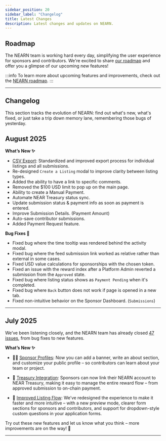 ```yaml
---
sidebar_position: 20
sidebar_label: "Changelog"
title: Latest Changes
description: Latest changes and updates on NEARN.
---
```


## Roadmap

The NEARN team is working hard every day, simplifying the user experience for sponsors and contributors.
We're excited to share [our roadmap](https://github.com/NEAR-DevHub/.github/issues/29) and offer you a glimpse of our upcoming new features!

:::info
To learn more about upcoming features and improvements, check out the [NEARN roadmap](https://github.com/NEAR-DevHub/.github/issues/29).
:::

---

## Changelog

This section tracks the evolution of NEARN: find out what's new, what's fixed, or just take a trip down memory lane, remembering those bugs of yesterday.

## August 2025

**What’s New ✨**

- [CSV Export](sponsor/dashboard.md#export-records): Standardized and improved export process for individual listings and all submissions.
- Re-designed `Create a Listing` modal to improve clarity between listing types.
- Added the ability to have a link to specific comments.
- Removed the $100 USD limit to pop up on the main page.
- Ability to create a Manual Payment.
- Automate NEAR Treasury status sync.
- Update submission status & payment info as soon as payment is entered.
- Improve Submission Details. (Payment Amount)
- Auto-save contributor submissions.
- Added Payment Request feature.

**Bug Fixes 🐛**

- Fixed bug where the time tooltip was rendered behind the activity modal.
- Fixed bug where the feed submission link worked as relative rather than external in some cases.
- Fixed USD value calculations for sponsorships with the chosen token.
- Fixed an issue with the reward index after a Platform Admin reverted a submission from the `Approved` state.
- Fixed bug where listing status shows as `Payment Pending` when it's completed.
- Fixed bug where `Back` button does not work if page is opened in a new tab.
- Fixed non-intuitive behavior on the Sponsor Dashboard. (`Submissions`)

---

## July 2025

We’ve been listening closely, and the NEARN team has already closed [47 issues](https://github.com/NEAR-DevHub/nearn/issues?q=is%3Aissue%20state%3Aclosed%20closed%3A%3E2025-06-10), from bug fixes to new features.

**What’s New ✨**
  
- 🧑‍💼 [Sponsor Profiles](sponsor/profile.md): Now you can add a banner, write an about section, and customize your public profile – so contributors can learn about your team or project.

- 🤝 [Treasury Integration](sponsor/treasury.md): Sponsors can now link their NEARN account to NEAR Treasury, making it easy to manage the entire reward flow – from approved submission to on-chain payment.

- 📝 [Improved Listing Flow](sponsor/listing-guide.md): We’ve redesigned the experience to make it faster and more intuitive – with a new preview mode, clearer form sections for sponsors and contributors, and support for dropdown-style custom questions in your application forms.

Try out these new features and let us know what you think – more improvements are on the way! 🚀

---
